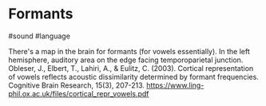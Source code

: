 # Formants

#sound #language

There's a map in the brain for formants (for vowels essentially). In the left hemisphere, auditory area on the edge facing temporoparietal junction.
Obleser, J., Elbert, T., Lahiri, A., & Eulitz, C. (2003). Cortical representation of vowels reflects acoustic dissimilarity determined by formant frequencies. Cognitive Brain Research, 15(3), 207-213.
https://www.ling-phil.ox.ac.uk/files/cortical_repr_vowels.pdf